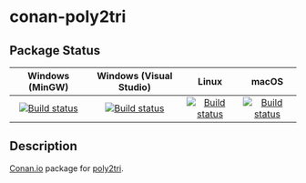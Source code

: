 # conan-poly2tri

## Package Status

| Windows (MinGW) | Windows (Visual Studio) | Linux | macOS |
|:---------------:|:-----------------------:|:-----:|:-----:|
|[![Build status](https://ci.appveyor.com/api/projects/status/djjlpo29il4cg7y9/branch/testing%2Fcci.20130502?svg=true)](https://ci.appveyor.com/project/SpaceIm/conan-poly2tri)|[![Build status](https://github.com/SpaceIm/conan-poly2tri/workflows/.github/workflows/windows.yml/badge.svg?branch=testing%2Fcci.20130502)](https://github.com/SpaceIm/conan-poly2tri/actions/workflows/windows.yml?query=branch%3Atesting%2Fcci.20130502)|[![Build status](https://github.com/SpaceIm/conan-poly2tri/workflows/.github/workflows/linux.yml/badge.svg?branch=testing%2Fcci.20130502)](https://github.com/SpaceIm/conan-poly2tri/actions/workflows/linux.yml?query=branch%3Atesting%2Fcci.20130502)|[![Build status](https://github.com/SpaceIm/conan-poly2tri/workflows/.github/workflows/macos.yml/badge.svg?branch=testing%2Fcci.20130502)](https://github.com/SpaceIm/conan-poly2tri/actions/workflows/macos.yml?query=branch%3Atesting%2Fcci.20130502)|

## Description

[Conan.io](https://conan.io) package for [poly2tri](https://github.com/greenm01/poly2tri).

